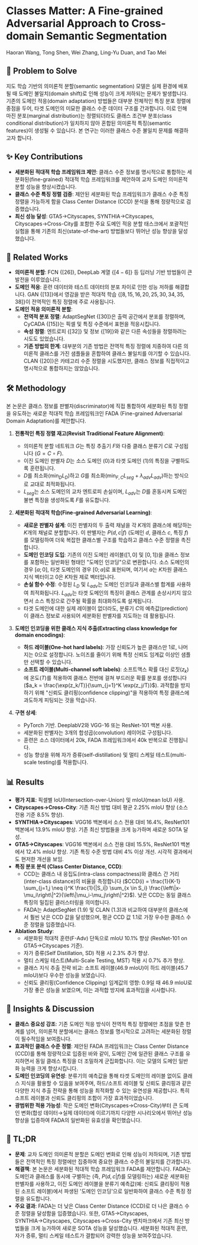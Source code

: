 # Classes Matter: A Fine-grained Adversarial Approach to Cross-domain Semantic Segmentation
Haoran Wang, Tong Shen, Wei Zhang, Ling-Yu Duan, and Tao Mei

## 🧩 Problem to Solve
지도 학습 기반의 의미론적 분할(semantic segmentation) 모델은 실제 환경에 배포될 때 도메인 불일치(domain shift)로 인해 성능이 크게 저하되는 문제가 발생합니다. 기존의 도메인 적응(domain adaptation) 방법들은 대부분 전체적인 특징 분포 정렬에 중점을 두어, 타겟 도메인의 미묘한 클래스 수준 데이터 구조를 간과합니다. 이로 인해 마진 분포(marginal distribution)는 정렬되더라도 클래스 조건부 분포(class conditional distribution)가 일치하지 않아 혼합된 의미론적 특징(semantic features)이 생성될 수 있습니다. 본 연구는 이러한 클래스 수준 불일치 문제를 해결하고자 합니다.

## ✨ Key Contributions
*   **세분화된 적대적 학습 프레임워크 제안**: 클래스 수준 정보를 명시적으로 통합하는 세분화된(fine-grained) 적대적 학습 프레임워크를 제안하여 교차 도메인 의미론적 분할 성능을 향상시켰습니다.
*   **클래스 수준 특징 정렬 검증**: 제안된 세분화된 학습 프레임워크가 클래스 수준 특징 정렬을 가능하게 함을 Class Center Distance (CCD) 분석을 통해 정량적으로 검증했습니다.
*   **최신 성능 달성**: GTA5→Cityscapes, SYNTHIA→Cityscapes, Cityscapes→Cross-City를 포함한 주요 도메인 적응 분할 태스크에서 포괄적인 실험을 통해 기존의 최신(state-of-the-art) 방법들보다 뛰어난 성능 향상을 달성했습니다.

## 📎 Related Works
*   **의미론적 분할**: FCN {$[26]$}, DeepLab 계열 {$[4-6]$} 등 딥러닝 기반 방법들이 큰 발전을 이루었습니다.
*   **도메인 적응**: 훈련 데이터와 테스트 데이터의 분포 차이로 인한 성능 저하를 해결합니다. GAN {$[13]$}에서 영감을 받은 적대적 학습 {$[8, 15, 16, 20, 25, 30, 34, 35, 38]$}이 전역적인 특징 정렬에 주로 사용됩니다.
*   **도메인 적응 의미론적 분할**:
    *   **전역적 분포 정렬**: AdaptSegNet {$[30]$}은 출력 공간에서 분포를 정렬하며, CyCADA {$[15]$}는 픽셀 및 특징 수준에서 표현을 적응시킵니다.
    *   **속성 정렬**: 엔트로피 {$[32]$} 및 정보 {$[19]$}와 같은 다른 속성들을 정렬하려는 시도도 있었습니다.
    *   **기존 방법의 한계**: 대부분의 기존 방법은 전역적 특징 정렬에 치중하여 다른 의미론적 클래스를 가진 샘플들을 혼합하여 클래스 불일치를 야기할 수 있습니다. CLAN {$[20]$}은 카테고리 수준 정렬을 시도했지만, 클래스 정보를 직접적이고 명시적으로 통합하지는 않았습니다.

## 🛠️ Methodology
본 논문은 클래스 정보를 판별자(discriminator)에 직접 통합하여 세분화된 특징 정렬을 유도하는 새로운 적대적 학습 프레임워크인 FADA (Fine-grained Adversarial Domain Adaptation)를 제안합니다.

1.  **전통적인 특징 정렬 재고($\text{Revisit Traditional Feature Alignment}$)**:
    *   의미론적 분할 네트워크 $G$는 특징 추출기 $F$와 다중 클래스 분류기 $C$로 구성됩니다 ($G = C \circ F$).
    *   이진 도메인 판별자 $D$는 소스 도메인 ($0$)과 타겟 도메인 ($1$)의 특징을 구별하도록 훈련됩니다.
    *   $D$를 최소화($\min_D L_D$)하고 $G$를 최소화($\min_{F,C} L_{seg} + \lambda_{adv} L_{adv}$)하는 방식으로 교대로 최적화됩니다.
    *   $L_{seg}$는 소스 도메인의 교차 엔트로피 손실이며, $L_{adv}$는 $D$를 혼동시켜 도메인 불변 특징을 생성하도록 $F$를 유도합니다.

2.  **세분화된 적대적 학습($\text{Fine-grained Adversarial Learning}$)**:
    *   **새로운 판별자 설계**: 이진 판별자의 두 출력 채널을 각 $K$개의 클래스에 해당하는 $K$개의 채널로 분할합니다. 이 판별자는 $P(d, c|f)$ (도메인 $d$, 클래스 $c$, 특징 $f$)를 모델링하여 더욱 복잡한 클래스별 구조를 학습하고 클래스 수준 정렬을 촉진합니다.
    *   **도메인 인코딩 도입**: 기존의 이진 도메인 레이블($[1,0]$ 및 $[0,1]$)을 클래스 정보를 포함하는 일반화된 형태인 "도메인 인코딩"으로 변환합니다. 소스 도메인의 경우 $[a;0]$, 타겟 도메인의 경우 $[0;a]$로 표현되며, 여기서 $a$는 $K$차원 클래스 지식 벡터이고 $0$은 $K$차원 제로 벡터입니다.
    *   **손실 함수 수정**: 수정된 $L_D$ 및 $L_{adv}$는 도메인 인코딩과 클래스별 합계를 사용하여 최적화됩니다. $L_{adv}$는 타겟 도메인의 특징이 클래스 관계를 손상시키지 않으면서 소스 특징으로 간주될 확률을 최대화하도록 설계됩니다.
    *   타겟 도메인에 대한 실제 레이블이 없더라도, 분류기 $C$의 예측값(prediction)이 클래스 정보로 사용되어 세분화된 판별자를 지도하는 데 활용됩니다.

3.  **도메인 인코딩을 위한 클래스 지식 추출($\text{Extracting class knowledge for domain encodings}$)**:
    *   **하드 레이블(One-hot hard labels)**: 가장 신뢰도가 높은 클래스만 $1$로, 나머지는 $0$으로 설정합니다. 노이즈를 줄이기 위해 특정 신뢰도 임계값 이상인 샘플만 선택할 수 있습니다.
    *   **소프트 레이블(Multi-channel soft labels)**: 소프트맥스 확률 대신 로짓($z_k$)에 온도($T$)를 적용하여 클래스 전반에 걸쳐 부드러운 확률 분포를 생성합니다 ($a_k = \frac{\exp(z_k/T)}{\sum_{j=1}^K \exp(z_j/T)}$). 과적합을 방지하기 위해 "신뢰도 클리핑(confidence clipping)"을 적용하여 특정 클래스에 과도하게 피팅되는 것을 막습니다.

4.  **구현 상세**:
    *   PyTorch 기반. DeeplabV2와 VGG-16 또는 ResNet-101 백본 사용.
    *   세분화된 판별자는 3개의 합성곱(convolution) 레이어로 구성됩니다.
    *   훈련은 소스 데이터에서 20k, FADA 프레임워크에서 40k 반복으로 진행됩니다.
    *   성능 향상을 위해 자가 증류(self-distillation) 및 멀티 스케일 테스트(multi-scale testing)를 적용합니다.

## 📊 Results
*   **평가 지표**: 픽셀별 IoU(Intersection-over-Union) 및 mIoU(mean IoU) 사용.
*   **Cityscapes→Cross-City**: 기존 최신 방법 대비 평균 2.25% mIoU 향상 (소스 전용 기준 8.5% 향상).
*   **SYNTHIA→Cityscapes**: VGG16 백본에서 소스 전용 대비 16.4%, ResNet101 백본에서 13.9% mIoU 향상. 기존 최신 방법들을 크게 능가하며 새로운 SOTA 달성.
*   **GTA5→Cityscapes**: VGG16 백본에서 소스 전용 대비 15.5%, ResNet101 백본에서 12.4% mIoU 향상. 기존 특징 수준 방법 대비 4% 이상 개선. 시각적 결과에서도 현저한 개선을 보임.
*   **특징 분포 분석 (Class Center Distance, CCD)**:
    *   CCD는 클래스 내 응집도(intra-class compactness)와 클래스 간 거리(inter-class distance)의 비율을 측정합니다 ($CCD(i) = \frac{1}{K-1} \sum_{j=1,j \neq i}^K \frac{1}{|S_i|} \sum_{x \in S_i} \frac{\left\|x-\mu_i\right\|^2}{\left\|\mu_i-\mu_j\right\|^2}$). 낮은 CCD는 동일 클래스 특징의 밀집된 클러스터링을 의미합니다.
    *   FADA는 AdaptSegNet (1.9) 및 CLAN (1.3)과 비교하여 대부분의 클래스에서 훨씬 낮은 CCD 값을 달성했으며, 평균 CCD 값 1.1로 가장 우수한 클래스 수준 정렬을 입증했습니다.
*   **Ablation Study**:
    *   세분화된 적대적 훈련(F-Adv) 단독으로 mIoU 10.1% 향상 (ResNet-101 on GTA5→Cityscapes 기준).
    *   자가 증류(Self Distillation, SD) 적용 시 2.3% 추가 향상.
    *   멀티 스케일 테스트(Multi-Scale Testing, MST) 적용 시 0.7% 추가 향상.
    *   클래스 지식 추출 전략 비교: 소프트 레이블(46.9 mIoU)이 하드 레이블(45.7 mIoU)보다 우수한 성능을 보였습니다.
    *   신뢰도 클리핑(Confidence Clipping) 임계값의 영향: 0.9일 때 46.9 mIoU로 가장 좋은 성능을 보였으며, 이는 과적합 방지에 효과적임을 시사합니다.

## 🧠 Insights & Discussion
*   **클래스 중요성 강조**: 기존 도메인 적응 방식이 전역적 특징 정렬에만 초점을 맞춘 한계를 넘어, 의미론적 분할에서는 클래스 정보를 명시적으로 고려하는 세분화된 정렬이 필수적임을 보여줍니다.
*   **효과적인 클래스 수준 정렬**: 제안된 FADA 프레임워크는 Class Center Distance (CCD)를 통해 정량적으로 입증된 바와 같이, 도메인 간에 일관된 클래스 구조를 유지하면서 동일 클래스 특징을 더 조밀하게 군집화합니다. 이는 모델의 도메인 일반화 능력을 크게 향상시킵니다.
*   **도메인 인코딩의 유연성**: 분류기의 예측값을 통해 타겟 도메인의 레이블 없이도 클래스 지식을 활용할 수 있음을 보여주며, 하드/소프트 레이블 및 신뢰도 클리핑과 같은 다양한 지식 추출 전략을 통해 성능을 최적화할 수 있는 유연성을 제공합니다. 특히 소프트 레이블과 신뢰도 클리핑의 조합이 가장 효과적이었습니다.
*   **광범위한 적용 가능성**: 작은 도메인 변화(Cityscapes→Cross-City)부터 큰 도메인 변화(합성 데이터→실제 데이터)에 이르기까지 다양한 시나리오에서 뛰어난 성능 향상을 입증하여 FADA의 일반화된 유효성을 확인했습니다.

## 📌 TL;DR
*   **문제**: 교차 도메인 의미론적 분할은 도메인 변화로 인해 성능이 저하되며, 기존 방법들은 전역적인 특징 정렬에만 집중하여 중요한 클래스 수준의 불일치를 간과합니다.
*   **해결책**: 본 논문은 세분화된 적대적 학습 프레임워크 FADA를 제안합니다. FADA는 도메인과 클래스를 동시에 구별하는 (즉, $P(d,c|f)$를 모델링하는) 새로운 세분화된 판별자를 사용하고, 이진 도메인 레이블을 분류기 예측값(예: 신뢰도 클리핑이 적용된 소프트 레이블)에서 파생된 '도메인 인코딩'으로 일반화하여 클래스 수준 특징 정렬을 유도합니다.
*   **주요 결과**: FADA는 더 낮은 Class Center Distance (CCD)로 더 나은 클래스 수준 정렬을 달성함을 입증했습니다. 또한, GTA5→Cityscapes, SYNTHIA→Cityscapes, Cityscapes→Cross-City 벤치마크에서 기존 최신 방법들을 크게 능가하여 새로운 SOTA 성능을 달성했습니다. 세분화된 적대적 훈련, 자가 증류, 멀티 스케일 테스트가 결합되어 강력한 성능을 보여주었습니다.